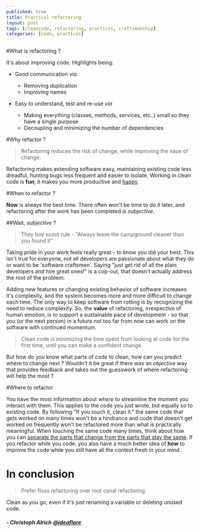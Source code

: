 ```yaml
---
published: true
title: Practical refactoring
layout: post
tags: [cleancode, refactoring, practices, craftsmanship]
categories: [code, practices]
---
```

#What is refactoring ?

It's about improving code. Highlights being:

* Good communication _via_
  * Removing duplication 
  * Improving names

* Easy to understand, test and re-use _via_
  * Making everything (classes, methods, services, etc..) small so they have a single purpose
  * Decoupling and minimizing the number of dependencies

#Why refactor ?

> Refactoring reduces the risk of change, while improving the ease of change.

Refactoring makes extending software easy, maintaining existing code less dreadful, hunting bugs less frequent and easier to isolate. Working in clean code is **fun**; it makes you more productive and [happy](http://stackoverflow.com/research/developer-survey-2016#developers-who-code-are-happy-developers).

#When to refactor ?

**Now** is always the best time. There often won't be time to do it later, and refactoring after the work has been completed is _subjective_.

##Wait, _subjective_ ?

> They boy scout rule - "Always leave the campground cleaner than you found it"

Taking pride in your work feels really great - to know you did your best. This isn't true for everyone, not all developers are passionate about what they do or want to be 'software craftsmen'. Saying "just get rid of all the plain developers and hire great ones!" is a cop-out, that doesn't actually address the root of the problem: 

Adding new features or changing existing behavior of software increases it's complexity, and the system becomes more and more difficult to change each time. The only way to keep software from rotting is by recognizing the need to reduce complexity. So, the **value** of refactoring, irrespective of human emotion, is to support a sustainable pace of development - so that you (or the next person) in a future not too far from now can work on the software with continued momentum.

> Clean code is minimizing the time spent from looking at code for the first time, until you can make a confident change.

But how do you know what parts of code to clean, how can you predict where to change next ? Wouldn't it be great if there was an *objective* way that provides feedback and takes out the guesswork of where refactoring will help the most ?

#Where to refactor

You have the most information about *where* to streamline the moment you interact with them. This applies to the code you just wrote, but equally so to existing code. By following "If you touch it, clean it." the same code that gets worked on many times won't be a hindrance and code that doesn't get worked on frequently won't be refactored more than what is practically meaningful. When touching the same code many times, think about how you can [separate the parts that change from the parts that stay the same](https://en.wikipedia.org/wiki/Open/closed_principle). If you refactor while you code, you also have a much better idea of **how** to improve the code while you still have all the context fresh in your mind.

# In conclusion

> Prefer floss refactoring over root canal refactoring.

Clean as you go, even if it's just renaming a variable or deleting unused code.

##### - Christoph Alrich [@ideaflare](twitter.com/ideaflare)